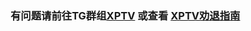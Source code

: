### 有问题请前往TG群组[XPTV](https://t.me/seeseeni) 或查看 [XPTV劝退指南](https://meteor-lemongrass-68b.notion.site/XPTV-b60fcb3db53841229f9ec7352c5fda26?pvs=74)
